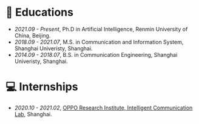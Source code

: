
# 📖 Educations
- *2021.09 - Present*, Ph.D in Artificial Intelligence, Renmin University of China, Beijing.
- *2018.09 - 2021.07*, M.S. in Communication and Information System, Shanghai Univeristy, Shanghai.
- *2014.09 - 2018.07*, B.S. in Communication Engineering, Shanghai Univeristy, Shanghai.

<!-- # 💬 Invited Talks
- *2022.02*, Hosted MLNLP seminar \| [\[Video\]](https://www.bilibili.com/video/BV1wF411x7qh)
- *2021.06*, Audio & Speech Synthesis, Huawei internal talk
- *2021.03*, Non-autoregressive Speech Synthesis, PaperWeekly & biendata \| [\[video\]](https://www.bilibili.com/video/BV1uf4y1t7Hr/)
- *2020.12*, Non-autoregressive Speech Synthesis, Huawei Noah's Ark Lab internal talk -->

# 💻 Internships
<!-- - *2019.05 - 2020.02*, [EnjoyMusic](https://enjoymusic.ai/), Hangzhou.
- *2019.02 - 2019.05*, [YiWise](https://www.yiwise.com/), Hangzhou. -->
- *2020.10 - 2021.02*, [OPPO Research Institute, Intelligent Communication Lab](https://www.oppo.com/en/proposal/), Shanghai.
<!-- - *2018.01 - 2018.06*, [NetEase, AI department](https://hr.163.com/zc/12-ai/index.html), Hangzhou.
- *2017.08 - 2018.12*, DashBase (acquired by [Cisco](https://blogs.cisco.com/news/349511)), Hangzhou. -->
